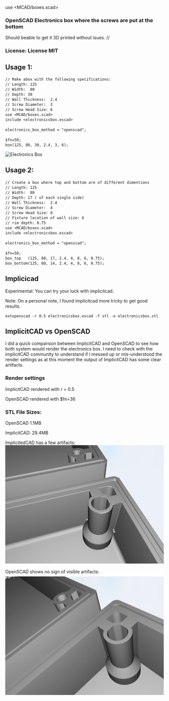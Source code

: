 use <MCAD/boxes.scad>

### OpenSCAD Electronics box where the screws are put at the bottom
Should beable to get it 3D printed without isues.
//
### License: License MIT

## Usage 1:

```
// Make abox with the following specifications:
// Length: 125
// Width:  80
// Depth: 30
// Wall Thickness:  2.4
// Screw Diameter:  3
// Screw Head Size: 6
use <MCAD/boxes.scad>
include <electronicsbox.escad>

electronics_box_method = "openscad";

$fn=50;
box(125, 80, 30, 2.4, 3, 6);
```
![Electronics Box](images/box_inside.jpg "Electronics Box")

## Usage 2:
```
// Create a box where top and bottom are of different dimentions
// Length: 125
// Width:  80
// Depth: 17 ( of each single side)
// Wall Thickness:  2.4
// Screw Diameter:  4
// Screw Head Size: 8
// Fixture location of wall size: 6
// rim depth: 0.75
use <MCAD/boxes.scad>
include <electronicsbox.escad>

electronics_box_method = "openscad";

$fn=50;
box_top   (125, 80, 17, 2.4, 4, 8, 6, 0.75);
box_bottom(125, 80, 14, 2.4, 4, 8, 6, 0.75);
```


## Implicicad

Experimental: You can try your luck with implicitcad.

Note: On a personal note, I found implicitcad more tricky to get good results.

```
extopenscad -r 0.5 electronicsbox.escad -f stl -o electronicsbox.stl
```

## ImplicitCAD vs OpenSCAD

I did a quick comparison between ImplicitCAD and OpenSCAD to see how both system would render the electronics box.
I need to check with the implicitCAD community to understand if I messed up or mis-understood the render settings
as at this moment the output of ImplicitCAD has some clear artifacts.

### Render settings

ImplicitCAD rendered with r = 0.5

OpenSCAD rendered with $fn=36

### STL File Sizes:

OpenSCAD 1.1MB

ImplicitCAD: 29.4MB

ImplicitedCAD has a few artifacts:
![Electronics Box ImplicitCAD](images/implicitcad-r0.5.jpg "Electronics Box")

OpenSCAD shows no sign of visible artifacts:
![Electronics Box OpenSCAD](images/openscad-$fn=36.jpg "Electronics Box")
